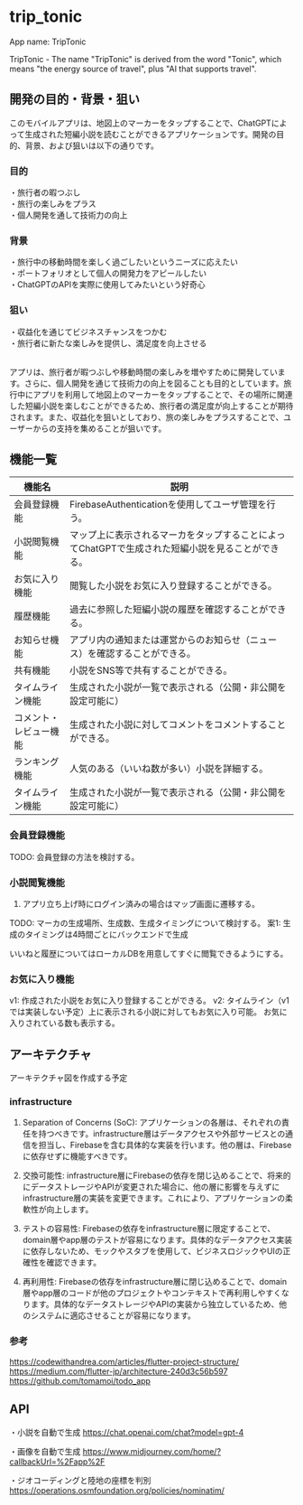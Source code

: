 # trip_tonic

App name: TripTonic

TripTonic - The name "TripTonic" is derived from the word "Tonic", which means "the energy source of travel", plus "AI that supports travel".

## 開発の目的・背景・狙い
このモバイルアプリは、地図上のマーカーをタップすることで、ChatGPTによって生成された短編小説を読むことができるアプリケーションです。開発の目的、背景、および狙いは以下の通りです。

### 目的
・旅行者の暇つぶし<br>
・旅行の楽しみをプラス<br>
・個人開発を通して技術力の向上<br>

### 背景
・旅行中の移動時間を楽しく過ごしたいというニーズに応えたい<br>
・ポートフォリオとして個人の開発力をアピールしたい<br>
・ChatGPTのAPIを実際に使用してみたいという好奇心<br>

### 狙い
・収益化を通じてビジネスチャンスをつかむ<br>
・旅行者に新たな楽しみを提供し、満足度を向上させる<br><br>

アプリは、旅行者が暇つぶしや移動時間の楽しみを増やすために開発しています。さらに、個人開発を通じて技術力の向上を図ることも目的としています。旅行中にアプリを利用して地図上のマーカーをタップすることで、その場所に関連した短編小説を楽しむことができるため、旅行者の満足度が向上することが期待されます。また、収益化を狙いとしており、旅の楽しみをプラスすることで、ユーザーからの支持を集めることが狙いです。

## 機能一覧
|  機能名  |  説明  |
| ---- | ---- |
|  会員登録機能  |  FirebaseAuthenticationを使用してユーザ管理を行う。  |
|  小説閲覧機能  |  マップ上に表示されるマーカをタップすることによってChatGPTで生成された短編小説を見ることができる。  |
|  お気に入り機能  |  閲覧した小説をお気に入り登録することができる。  |
|  履歴機能  |  過去に参照した短編小説の履歴を確認することができる。  |
|  お知らせ機能  |  アプリ内の通知または運営からのお知らせ（ニュース）を確認することができる。  |
|  共有機能  |  小説をSNS等で共有することができる。  |
|  タイムライン機能  |  生成された小説が一覧で表示される（公開・非公開を設定可能に）  |
|  コメント・レビュー機能  |  生成された小説に対してコメントをコメントすることができる。  |
|  ランキング機能  |  人気のある（いいね数が多い）小説を詳細する。  |
|  タイムライン機能  |  生成された小説が一覧で表示される（公開・非公開を設定可能に）  |

### 会員登録機能

TODO: 会員登録の方法を検討する。

### 小説閲覧機能
1. アプリ立ち上げ時にログイン済みの場合はマップ画面に遷移する。

TODO: マーカの生成場所、生成数、生成タイミングについて検討する。
案1: 生成のタイミングは4時間ごとにバックエンドで生成


いいねと履歴についてはローカルDBを用意してすぐに閲覧できるようにする。

### お気に入り機能
v1: 作成された小説をお気に入り登録することができる。
v2: タイムライン（v1では実装しない予定）上に表示される小説に対してもお気に入り可能。
お気に入りされている数も表示する。

## アーキテクチャ

アーキテクチャ図を作成する予定

### infrastructure
1. Separation of Concerns (SoC): アプリケーションの各層は、それぞれの責任を持つべきです。infrastructure層はデータアクセスや外部サービスとの通信を担当し、Firebaseを含む具体的な実装を行います。他の層は、Firebaseに依存せずに機能すべきです。

2. 交換可能性: infrastructure層にFirebaseの依存を閉じ込めることで、将来的にデータストレージやAPIが変更された場合に、他の層に影響を与えずにinfrastructure層の実装を変更できます。これにより、アプリケーションの柔軟性が向上します。

3. テストの容易性: Firebaseの依存をinfrastructure層に限定することで、domain層やapp層のテストが容易になります。具体的なデータアクセス実装に依存しないため、モックやスタブを使用して、ビジネスロジックやUIの正確性を確認できます。

4. 再利用性: Firebaseの依存をinfrastructure層に閉じ込めることで、domain層やapp層のコードが他のプロジェクトやコンテキストで再利用しやすくなります。具体的なデータストレージやAPIの実装から独立しているため、他のシステムに適応させることが容易になります。


### 参考
https://codewithandrea.com/articles/flutter-project-structure/
https://medium.com/flutter-jp/architecture-240d3c56b597
https://github.com/tomamoi/todo_app


## API
・小説を自動で生成
https://chat.openai.com/chat?model=gpt-4

・画像を自動で生成
https://www.midjourney.com/home/?callbackUrl=%2Fapp%2F

・ジオコーディングと陸地の座標を判別
https://operations.osmfoundation.org/policies/nominatim/
